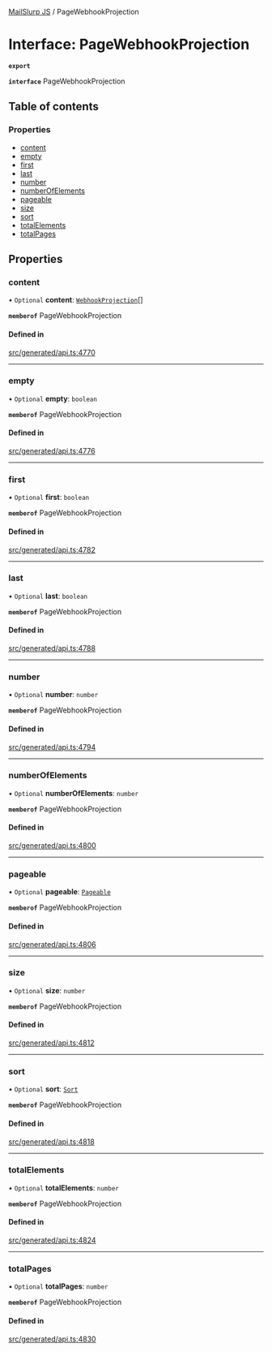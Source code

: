 [MailSlurp JS](../README.md) / PageWebhookProjection

# Interface: PageWebhookProjection

**`export`**

**`interface`** PageWebhookProjection

## Table of contents

### Properties

- [content](PageWebhookProjection.md#content)
- [empty](PageWebhookProjection.md#empty)
- [first](PageWebhookProjection.md#first)
- [last](PageWebhookProjection.md#last)
- [number](PageWebhookProjection.md#number)
- [numberOfElements](PageWebhookProjection.md#numberofelements)
- [pageable](PageWebhookProjection.md#pageable)
- [size](PageWebhookProjection.md#size)
- [sort](PageWebhookProjection.md#sort)
- [totalElements](PageWebhookProjection.md#totalelements)
- [totalPages](PageWebhookProjection.md#totalpages)

## Properties

### content

• `Optional` **content**: [`WebhookProjection`](WebhookProjection.md)[]

**`memberof`** PageWebhookProjection

#### Defined in

[src/generated/api.ts:4770](https://github.com/mailslurp/mailslurp-client/blob/75eefbf/src/generated/api.ts#L4770)

___

### empty

• `Optional` **empty**: `boolean`

**`memberof`** PageWebhookProjection

#### Defined in

[src/generated/api.ts:4776](https://github.com/mailslurp/mailslurp-client/blob/75eefbf/src/generated/api.ts#L4776)

___

### first

• `Optional` **first**: `boolean`

**`memberof`** PageWebhookProjection

#### Defined in

[src/generated/api.ts:4782](https://github.com/mailslurp/mailslurp-client/blob/75eefbf/src/generated/api.ts#L4782)

___

### last

• `Optional` **last**: `boolean`

**`memberof`** PageWebhookProjection

#### Defined in

[src/generated/api.ts:4788](https://github.com/mailslurp/mailslurp-client/blob/75eefbf/src/generated/api.ts#L4788)

___

### number

• `Optional` **number**: `number`

**`memberof`** PageWebhookProjection

#### Defined in

[src/generated/api.ts:4794](https://github.com/mailslurp/mailslurp-client/blob/75eefbf/src/generated/api.ts#L4794)

___

### numberOfElements

• `Optional` **numberOfElements**: `number`

**`memberof`** PageWebhookProjection

#### Defined in

[src/generated/api.ts:4800](https://github.com/mailslurp/mailslurp-client/blob/75eefbf/src/generated/api.ts#L4800)

___

### pageable

• `Optional` **pageable**: [`Pageable`](Pageable.md)

**`memberof`** PageWebhookProjection

#### Defined in

[src/generated/api.ts:4806](https://github.com/mailslurp/mailslurp-client/blob/75eefbf/src/generated/api.ts#L4806)

___

### size

• `Optional` **size**: `number`

**`memberof`** PageWebhookProjection

#### Defined in

[src/generated/api.ts:4812](https://github.com/mailslurp/mailslurp-client/blob/75eefbf/src/generated/api.ts#L4812)

___

### sort

• `Optional` **sort**: [`Sort`](Sort.md)

**`memberof`** PageWebhookProjection

#### Defined in

[src/generated/api.ts:4818](https://github.com/mailslurp/mailslurp-client/blob/75eefbf/src/generated/api.ts#L4818)

___

### totalElements

• `Optional` **totalElements**: `number`

**`memberof`** PageWebhookProjection

#### Defined in

[src/generated/api.ts:4824](https://github.com/mailslurp/mailslurp-client/blob/75eefbf/src/generated/api.ts#L4824)

___

### totalPages

• `Optional` **totalPages**: `number`

**`memberof`** PageWebhookProjection

#### Defined in

[src/generated/api.ts:4830](https://github.com/mailslurp/mailslurp-client/blob/75eefbf/src/generated/api.ts#L4830)
